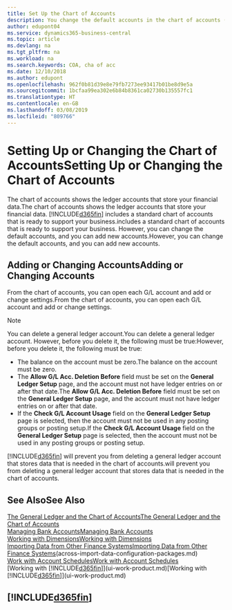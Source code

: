 ```yaml
---
title: Set Up the Chart of Accounts
description: You change the default accounts in the chart of accounts (COA), and you can add new accounts.
author: edupont04
ms.service: dynamics365-business-central
ms.topic: article
ms.devlang: na
ms.tgt_pltfrm: na
ms.workload: na
ms.search.keywords: COA, cha of acc
ms.date: 12/10/2018
ms.author: edupont
ms.openlocfilehash: 962f0b81d39e8e79fb7273ee93417b01be8d9e5a
ms.sourcegitcommit: 1bcfaa99ea302e6b84b8361ca02730b135557fc1
ms.translationtype: HT
ms.contentlocale: en-GB
ms.lasthandoff: 03/08/2019
ms.locfileid: "809766"
---
```

# <a name="setting-up-or-changing-the-chart-of-accounts"></a><span data-ttu-id="8ed14-103">Setting Up or Changing the Chart of Accounts</span><span class="sxs-lookup"><span data-stu-id="8ed14-103">Setting Up or Changing the Chart of Accounts</span></span>
<span data-ttu-id="8ed14-104">The chart of accounts shows the ledger accounts that store your financial data.</span><span class="sxs-lookup"><span data-stu-id="8ed14-104">The chart of accounts shows the ledger accounts that store your financial data.</span></span> [!INCLUDE[d365fin](includes/d365fin_md.md)] <span data-ttu-id="8ed14-105">includes a standard chart of accounts that is ready to support your business.</span><span class="sxs-lookup"><span data-stu-id="8ed14-105">includes a standard chart of accounts that is ready to support your business.</span></span>
<span data-ttu-id="8ed14-106">However, you can change the default accounts, and you can add new accounts.</span><span class="sxs-lookup"><span data-stu-id="8ed14-106">However, you can change the default accounts, and you can add new accounts.</span></span>  

## <a name="adding-or-changing-accounts"></a><span data-ttu-id="8ed14-107">Adding or Changing Accounts</span><span class="sxs-lookup"><span data-stu-id="8ed14-107">Adding or Changing Accounts</span></span>
<span data-ttu-id="8ed14-108">From the chart of accounts, you can open each G/L account and add or change settings.</span><span class="sxs-lookup"><span data-stu-id="8ed14-108">From the chart of accounts, you can open each G/L account and add or change settings.</span></span>

> [!NOTE]  
>   <span data-ttu-id="8ed14-109">You can delete a general ledger account.</span><span class="sxs-lookup"><span data-stu-id="8ed14-109">You can delete a general ledger account.</span></span> <span data-ttu-id="8ed14-110">However, before you delete it, the following must be true:</span><span class="sxs-lookup"><span data-stu-id="8ed14-110">However, before you delete it, the following must be true:</span></span>  
>  
>   * <span data-ttu-id="8ed14-111">The balance on the account must be zero.</span><span class="sxs-lookup"><span data-stu-id="8ed14-111">The balance on the account must be zero.</span></span>  
>   * <span data-ttu-id="8ed14-112">The **Allow G/L Acc. Deletion Before** field must be set on the **General Ledger Setup** page, and the account must not have ledger entries on or after that date.</span><span class="sxs-lookup"><span data-stu-id="8ed14-112">The **Allow G/L Acc. Deletion Before** field must be set on the **General Ledger Setup** page, and the account must not have ledger entries on or after that date.</span></span>  
>   * <span data-ttu-id="8ed14-113">If the **Check G/L Account Usage** field on the **General Ledger Setup** page is selected, then the account must not be used in any posting groups or posting setup.</span><span class="sxs-lookup"><span data-stu-id="8ed14-113">If the **Check G/L Account Usage** field on the **General Ledger Setup** page is selected, then the account must not be used in any posting groups or posting setup.</span></span>  

[!INCLUDE[d365fin](includes/d365fin_md.md)] <span data-ttu-id="8ed14-114">will prevent you from deleting a general ledger account that stores data that is needed in the chart of accounts.</span><span class="sxs-lookup"><span data-stu-id="8ed14-114">will prevent you from deleting a general ledger account that stores data that is needed in the chart of accounts.</span></span>  

## <a name="see-also"></a><span data-ttu-id="8ed14-115">See Also</span><span class="sxs-lookup"><span data-stu-id="8ed14-115">See Also</span></span>
[<span data-ttu-id="8ed14-116">The General Ledger and the Chart of Accounts</span><span class="sxs-lookup"><span data-stu-id="8ed14-116">The General Ledger and the Chart of Accounts</span></span>](finance-general-ledger.md)  
[<span data-ttu-id="8ed14-117">Managing Bank Accounts</span><span class="sxs-lookup"><span data-stu-id="8ed14-117">Managing Bank Accounts</span></span>](bank-manage-bank-accounts.md)  
[<span data-ttu-id="8ed14-118">Working with Dimensions</span><span class="sxs-lookup"><span data-stu-id="8ed14-118">Working with Dimensions</span></span>](finance-dimensions.md)  
<span data-ttu-id="8ed14-119">[Importing Data from Other Finance Systems](across-import-data-configuration-packages.md)</span><span class="sxs-lookup"><span data-stu-id="8ed14-119">[Importing Data from Other Finance Systems](across-import-data-configuration-packages.md)(across-import-data-configuration-packages.md)</span></span>  
[<span data-ttu-id="8ed14-120">Work with Account Schedules</span><span class="sxs-lookup"><span data-stu-id="8ed14-120">Work with Account Schedules</span></span>](bi-how-work-account-schedule.md)  
<span data-ttu-id="8ed14-121">[Working with [!INCLUDE[d365fin](includes/d365fin_md.md)]](ui-work-product.md)</span><span class="sxs-lookup"><span data-stu-id="8ed14-121">[Working with [!INCLUDE[d365fin](includes/d365fin_md.md)]](ui-work-product.md)</span></span>  

## [!INCLUDE[d365fin](includes/free_trial_md.md)]

